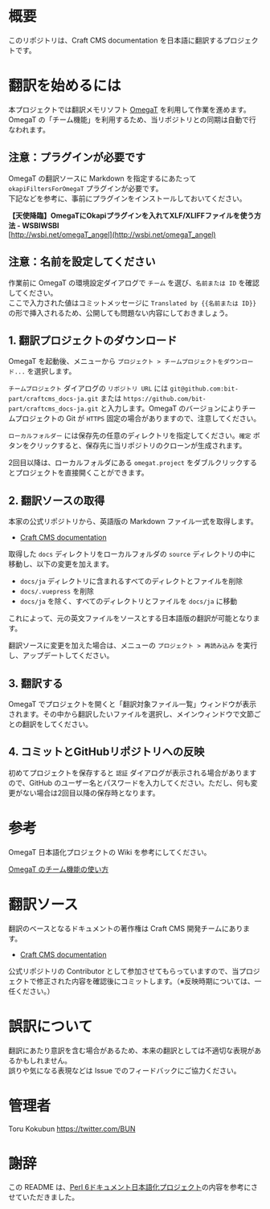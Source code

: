 # 概要

このリポジトリは、Craft CMS documentation を日本語に翻訳するプロジェクトです。

# 翻訳を始めるには

本プロジェクトでは翻訳メモリソフト [OmegaT](http://www.omegat.org/ja/omegat.html) を利用して作業を進めます。  
OmegaT の「チーム機能」を利用するため、当リポジトリとの同期は自動で行なわれます。

## 注意：プラグインが必要です

OmegaT の翻訳ソースに Markdown を指定するにあたって `okapiFiltersForOmegaT` プラグインが必要です。  
下記などを参考に、事前にプラグインをインストールしておいてください。

**【天使降臨】OmegaTにOkapiプラグインを入れてXLF/XLIFFファイルを使う方法 - WSBIWSBI**  
[http://wsbi.net/omegaT_angel](http://wsbi.net/omegaT_angel)

## 注意：名前を設定してください

作業前に OmegaT の環境設定ダイアログで `チーム` を選び、`名前または ID` を確認してください。  
ここで入力された値はコミットメッセージに `Translated by {{名前または ID}}` の形で挿入されるため、公開しても問題ない内容にしておきましょう。

## 1. 翻訳プロジェクトのダウンロード

OmegaT を起動後、メニューから `プロジェクト > チームプロジェクトをダウンロード...` を選択します。

`チームプロジェクト` ダイアログの `リポジトリ URL` には `git@github.com:bit-part/craftcms_docs-ja.git` または `https://github.com/bit-part/craftcms_docs-ja.git` と入力します。OmegaT のバージョンによりチームプロジェクトの Git が `HTTPS` 固定の場合がありますので、注意してください。

`ローカルフォルダー` には保存先の任意のディレクトリを指定してください。`確定` ボタンをクリックすると、保存先に当リポジトリのクローンが生成されます。

2回目以降は、ローカルフォルダにある `omegat.project` をダブルクリックするとプロジェクトを直接開くことができます。

## 2. 翻訳ソースの取得

本家の公式リポジトリから、英語版の Markdown ファイル一式を取得します。

* [Craft CMS documentation](https://github.com/craftcms/docs)

取得した `docs` ディレクトリをローカルフォルダの `source` ディレクトリの中に移動し、以下の変更を加えます。

* `docs/ja` ディレクトリに含まれるすべてのディレクトとファイルを削除
* `docs/.vuepress` を削除
* `docs/ja` を除く、すべてのディレクトリとファイルを `docs/ja` に移動

これによって、元の英文ファイルをソースとする日本語版の翻訳が可能となります。

翻訳ソースに変更を加えた場合は、メニューの `プロジェクト > 再読み込み` を実行し、アップデートしてください。

## 3. 翻訳する

OmegaT でプロジェクトを開くと「翻訳対象ファイル一覧」ウィンドウが表示されます。その中から翻訳したいファイルを選択し、メインウィンドウで文節ごとの翻訳をしてください。

## 4. コミットとGitHubリポジトリへの反映

初めてプロジェクトを保存すると `認証` ダイアログが表示される場合がありますので、GitHub のユーザー名とパスワードを入力してください。ただし、何も変更がない場合は2回目以降の保存時となります。

# 参考

OmegaT 日本語化プロジェクトの Wiki を参考にしてください。

[OmegaT のチーム機能の使い方](https://sourceforge.net/p/omegat-jp/wiki/Team_Project_howto/)

# 翻訳ソース

翻訳のベースとなるドキュメントの著作権は Craft CMS 開発チームにあります。

* [Craft CMS documentation](https://github.com/craftcms/docs)

公式リポジトリの Contributor として参加させてもらっていますので、当プロジェクトで修正された内容を確認後にコミットします。（※反映時期については、一任ください。）

# 誤訳について

翻訳にあたり意訳を含む場合があるため、本来の翻訳としては不適切な表現があるかもしれません。  
誤りや気になる表現などは Issue でのフィードバックにご協力ください。

# 管理者

Toru Kokubun <https://twitter.com/BUN>

# 謝辞

この README は、[Perl 6ドキュメント日本語化プロジェクト](https://github.com/yamato/perl6doc-jp)の内容を参考にさせていただきました。
